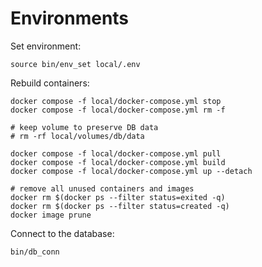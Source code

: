 # Environments

Set environment:
```shell
source bin/env_set local/.env
```

Rebuild containers:
```shell
docker compose -f local/docker-compose.yml stop
docker compose -f local/docker-compose.yml rm -f

# keep volume to preserve DB data
# rm -rf local/volumes/db/data

docker compose -f local/docker-compose.yml pull
docker compose -f local/docker-compose.yml build
docker compose -f local/docker-compose.yml up --detach

# remove all unused containers and images
docker rm $(docker ps --filter status=exited -q)
docker rm $(docker ps --filter status=created -q)
docker image prune
```

Connect to the database:
```shell
bin/db_conn
```
